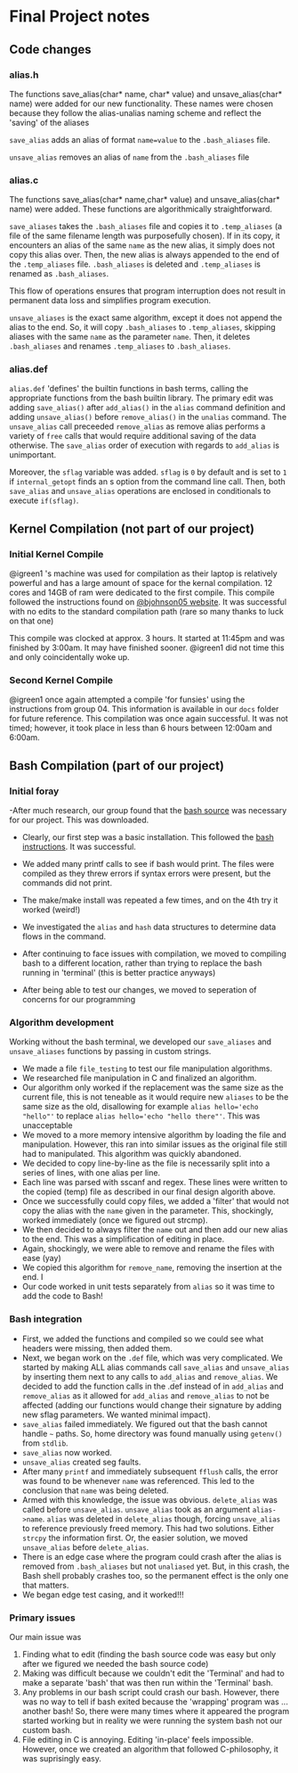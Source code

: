# Final Project notes 

## Code changes

### alias.h

The functions save_alias(char* name, char* value) and unsave_alias(char* name) were added for our new functionality. These names were chosen because they follow the alias-unalias naming scheme and reflect the 'saving' of the aliases

`save_alias` adds an alias of format `name=value` to the `.bash_aliases` file.

`unsave_alias` removes an alias of `name` from the `.bash_aliases` file

### alias.c

The functions save_alias(char* name,char* value) and unsave_alias(char* name) were added. These functions are algorithmically straightforward. 

`save_aliases` takes the `.bash_aliases` file and copies it to `.temp_aliases` (a file of the same filename length was purposefully chosen). If in its copy, it encounters an alias of the same `name` as the new alias, it simply does not copy this alias over. Then, the new alias is always appended to the end of the `.temp_aliases` file. `.bash_aliases` is deleted and `.temp_aliases` is renamed as `.bash_aliases`. 

This flow of operations ensures that program interruption does not result in permanent data loss and simplifies program execution.

`unsave_aliases` is the exact same algorithm, except it does not append the alias to the end. So, it will copy `.bash_aliases` to `.temp_aliases`, skipping aliases with the same `name` as the parameter `name`. Then, it deletes `.bash_aliases` and renames `.temp_aliases` to `.bash_aliases`. 

### alias.def

`alias.def` 'defines' the builtin functions in bash terms, calling the appropriate functions from the bash builtin library. The primary edit was adding `save_alias()` after `add_alias()` in the `alias` command definition and adding `unsave_alias()` before `remove_alias()` in the `unalias` command. The `unsave_alias` call preceeded `remove_alias` as remove alias performs a variety of `free` calls that would require additional saving of the data otherwise. The `save_alias` order of execution with regards to `add_alias` is unimportant.

Moreover, the `sflag` variable was added. `sflag` is `0` by default and is set to `1` if `internal_getopt` finds an s option from the command line call. Then, both `save_alias` and `unsave_alias` operations are enclosed in conditionals to execute `if(sflag)`. 

## Kernel Compilation (not part of our project)

### Initial Kernel Compile

@igreen1 's machine was used for compilation as their laptop is relatively powerful and has a large amount of space for the kernal compilation. 12 cores and 14GB of ram were dedicated to the first compile. This compile followed the instructions found on [@bjohnson05 website](https://bjohnson.lmu.build/cmsi387web/osproject.html). It was successful with no edits to the standard compilation path (rare so many thanks to luck on that one)

This compile was clocked at approx. 3 hours. It started at 11:45pm and was finished by 3:00am. It may have finished sooner. @igreen1 did not time this and only coincidentally woke up.

### Second Kernel Compile

@igreen1 once again attempted a compile 'for funsies' using the instructions from group 04. This information is available in our `docs` folder for future reference. This compilation was once again successful. It was not timed; however, it took place in less than 6 hours between 12:00am and 6:00am.

## Bash Compilation (part of our project)

### Initial foray 

-After much research, our group found that the [bash source](https://ftp.gnu.org/gnu/bash/) was necessary for our project. This was downloaded.

- Clearly, our first step was a basic installation. This followed the [bash instructions](https://www.gnu.org/software/bash/manual/html_node/Installing-Bash.html). It was successful.

- We added many printf calls to see if bash would print. The files were compiled as they threw errors if syntax errors were present, but the commands did not print.
- The make/make install was repeated a few times, and on the 4th try it worked (weird!)
- We investigated the `alias` and `hash` data structures to determine data flows in the command. 
- After continuing to face issues with compilation, we moved to compiling bash to a different location, rather than trying to replace the bash running in 'terminal' (this is better practice anyways)
- After being able to test our changes, we moved to seperation of concerns for our programming

### Algorithm development 
Working without the bash terminal, we developed our `save_aliases` and `unsave_aliases` functions by passing in custom strings.

- We made a file `file_testing` to test our file manipulation algorithms.
- We researched file manipulation in C and finalized an algorithm. 
- Our algorithm only worked if the replacement was the same size as the current file, this is not teneable as it would require new `aliases` to be the same size as the old, disallowing for example `alias hello='echo "hello"'` to replace `alias hello='echo "hello there"'`. This was unacceptable
- We moved to a more memory intensive algorithm by loading the file and manipulation. However, this ran into similar issues as the original file still had to manipulated. This algorithm was quickly abandoned.
- We decided to copy line-by-line as the file is necessarily split into a series of lines, with one alias per line. 
- Each line was parsed with sscanf and regex. These lines were written to the copied (temp) file as described in our final design algorith above.
- Once we successfully could copy files, we added a 'filter' that would not copy the alias with the `name` given in the parameter. This, shockingly, worked immediately (once we figured out strcmp).
- We then decided to always filter the `name` out and then add our new alias to the end. This was a simplification of editing in place.
- Again, shockingly, we were able to remove and rename the files with ease (yay)
- We copied this algorithm for `remove_name`, removing the insertion at the end. I
- Our code worked in unit tests separately from `alias` so it was time to add the code to Bash!


### Bash integration

- First, we added the functions and compiled so we could see what headers were missing, then added them.
- Next, we began work on the `.def` file, which was very complicated. We started by making ALL alias commands call `save_alias` and `unsave_alias` by inserting them next to any calls to `add_alias` and `remove_alias`. We decided to add the function calls in the .def instead of in `add_alias` and `remove_alias` as it allowed for `add_alias` and `remove_alias` to not be affected (adding our functions would change their signature by adding new sflag parameters. We wanted minimal impact).
- `save_alias` failed immediately. We figured out that the bash cannot handle `~` paths. So, home directory was found manually using `getenv()` from `stdlib`. 
- `save_alias` now worked.
- `unsave_alias` created seg faults. 
- After many `printf` and immediately subsequent `fflush` calls, the error was found to be whenever `name` was referenced. This led to the conclusion that `name` was being deleted. 
- Armed with this knowledge, the issue was obvious. `delete_alias` was called before `unsave_alias`. `unsave_alias` took as an argument `alias->name`. `alias` was deleted in `delete_alias` though, forcing `unsave_alias` to reference previously freed memory. This had two solutions. Either `strcpy` the information first. Or, the easier solution, we moved `unsave_alias` before `delete_alias`. 
- There is an edge case where the program could crash after the alias is removed from `.bash_aliases` but not `unaliased` yet. But, in this crash, the Bash shell probably crashes too, so the permanent effect is the only one that matters.
- We began edge test casing, and it worked!!!


### Primary issues

Our main issue was 
1. Finding what to edit (finding the bash source code was easy but only after we figured we needed the bash source code)
2. Making was difficult because we couldn't edit the 'Terminal' and had to make a separate 'bash' that was then run within the 'Terminal' bash.
3. Any problems in our bash script could crash our bash. However, there was no way to tell if bash exited because the 'wrapping' program was ... another bash! So, there were many times where it appeared the program started working but in reality we were running the system bash not our custom bash.
4. File editing in C is annoying. Editing 'in-place' feels impossible. However, once we created an algorithm that followed C-philosophy, it was suprisingly easy.
